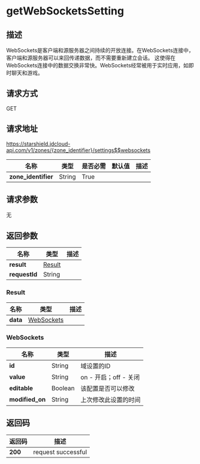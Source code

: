 # getWebSocketsSetting


## 描述
WebSockets是客户端和源服务器之间持续的开放连接。在WebSockets连接中，客户端和源服务器可以来回传递数据，而不需要重新建立会话。
这使得在WebSockets连接中的数据交换非常快。WebSockets经常被用于实时应用，如即时聊天和游戏。


## 请求方式
GET

## 请求地址
https://starshield.jdcloud-api.com/v1/zones/{zone_identifier}/settings$$websockets

|名称|类型|是否必需|默认值|描述|
|---|---|---|---|---|
|**zone_identifier**|String|True| | |

## 请求参数
无


## 返回参数
|名称|类型|描述|
|---|---|---|
|**result**|[Result](getWebSocketsSetting#result)| |
|**requestId**|String| |

### <div id="result">Result</div>
|名称|类型|描述|
|---|---|---|
|**data**|[WebSockets](getWebSocketsSetting#websockets)| |
### <div id="websockets">WebSockets</div>
|名称|类型|描述|
|---|---|---|
|**id**|String|域设置的ID|
|**value**|String|on - 开启；off - 关闭|
|**editable**|Boolean|该配置是否可以修改|
|**modified_on**|String|上次修改此设置的时间|

## 返回码
|返回码|描述|
|---|---|
|**200**|request successful|
